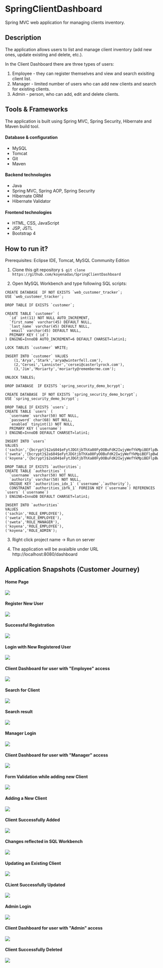 # SpringClientDashboard
Spring MVC web application for managing clients inventory.


## Description
The application allows users to list and manage client inventory (add new ones, update existing and delete, etc.).

In the Client Dashboard there are three types of users:

1. Employee - they can register themselves and view and search exisiting client list.
2. Manager - limited number of users who can add new clients and search for existing clients. 
3. Admin - person, who can add, edit and delete clients.

## Tools & Frameworks
The application is built using Spring MVC, Spring Security, Hibernate and Maven build tool.

#### Database & configuration

- MySQL
- Tomcat
- Git
- Maven

#### Backend technologies

- Java
- Spring MVC, Spring AOP, Spring Security
- Hibernate ORM
- Hibernate Validator

#### Frontend technologies

- HTML, CSS, JavaScript
- JSP, JSTL
- Bootstrap 4

## How to run it?
Prerequisites: Eclipse IDE, Tomcat, MySQL Community Edition

1. Clone this git repository
`$ git clone https://github.com/koyenadas/SpringClientDashboard`

2. Open MySQL Workbench and type following SQL scripts:
``` mysql 
CREATE DATABASE  IF NOT EXISTS `web_customer_tracker`;
USE `web_customer_tracker`;

DROP TABLE IF EXISTS `customer`;

CREATE TABLE `customer` (
  `id` int(11) NOT NULL AUTO_INCREMENT,
  `first_name` varchar(45) DEFAULT NULL,
  `last_name` varchar(45) DEFAULT NULL,
  `email` varchar(45) DEFAULT NULL,
  PRIMARY KEY (`id`)
) ENGINE=InnoDB AUTO_INCREMENT=6 DEFAULT CHARSET=latin1;

LOCK TABLES `customer` WRITE;

INSERT INTO `customer` VALUES 
	(1,'Arya','Stark','arya@winterfell.com'),
	(2,'Cersei','Lannister','cersei@casterlyrock.com'),
	(3,'Jim','Moriarty','moriarty@rememberme.com');

UNLOCK TABLES;
```

``` mysql 
DROP DATABASE  IF EXISTS `spring_security_demo_bcrypt`;

CREATE DATABASE  IF NOT EXISTS `spring_security_demo_bcrypt`;
USE `spring_security_demo_bcrypt`;

DROP TABLE IF EXISTS `users`;
CREATE TABLE `users` (
  `username` varchar(50) NOT NULL,
  `password` char(68) NOT NULL,
  `enabled` tinyint(1) NOT NULL,
  PRIMARY KEY (`username`)
) ENGINE=InnoDB DEFAULT CHARSET=latin1;

INSERT INTO `users` 
VALUES 
('sachin','{bcrypt}$2a$04$eFytJDGtjbThXa80FyOOBuFdK2IwjyWefYkMpiBEFlpBwDH.5PM0K',1),
('sweta','{bcrypt}$2a$04$eFytJDGtjbThXa80FyOOBuFdK2IwjyWefYkMpiBEFlpBwDH.5PM0K',1),
('koyena','{bcrypt}$2a$04$eFytJDGtjbThXa80FyOOBuFdK2IwjyWefYkMpiBEFlpBwDH.5PM0K',1);

DROP TABLE IF EXISTS `authorities`;
CREATE TABLE `authorities` (
  `username` varchar(50) NOT NULL,
  `authority` varchar(50) NOT NULL,
  UNIQUE KEY `authorities_idx_1` (`username`,`authority`),
  CONSTRAINT `authorities_ibfk_1` FOREIGN KEY (`username`) REFERENCES `users` (`username`)
) ENGINE=InnoDB DEFAULT CHARSET=latin1;

INSERT INTO `authorities` 
VALUES 
('sachin','ROLE_EMPLOYEE'),
('sweta','ROLE_EMPLOYEE'),
('sweta','ROLE_MANAGER'),
('koyena','ROLE_EMPLOYEE'),
('koyena','ROLE_ADMIN');

```

3. Right click project name -> Run on server

4. The application will be avaialble under URL http://localhost:8080/dashboard

## Application Snapshots (Customer Journey)

#### Home Page

![](https://github.com/koyenadas/SpringClientDashboard/blob/master/HomePage.png)

#### Register New User
![](https://github.com/koyenadas/SpringClientDashboard/blob/master/Register.png)

#### Successful Registration
![](https://github.com/koyenadas/SpringClientDashboard/blob/master/Successful%20Registration.png)

#### Login with New Registered User
![](https://github.com/koyenadas/SpringClientDashboard/blob/master/EmployeeLogin.png)

#### Client Dashboard for user with "Employee" access
![](https://github.com/koyenadas/SpringClientDashboard/blob/master/EmployeeUser.png)

#### Search for Client
![](https://github.com/koyenadas/SpringClientDashboard/blob/master/SearchJack.png)

#### Search result
![](https://github.com/koyenadas/SpringClientDashboard/blob/master/FindJack.png)

#### Manager Login
![](https://github.com/koyenadas/SpringClientDashboard/blob/master/ManagerLogin.png)

#### Client Dashboard for user with "Manager" access
![](https://github.com/koyenadas/SpringClientDashboard/blob/master/ManagerListing.png)

#### Form Validation while adding new Client
![](https://github.com/koyenadas/SpringClientDashboard/blob/master/FormValidation.png)

#### Adding a New Client
![](https://github.com/koyenadas/SpringClientDashboard/blob/master/AddUser.png)

#### Client Successfully Added
![](https://github.com/koyenadas/SpringClientDashboard/blob/master/UserAddded.png)

#### Changes reflected in SQL Workbench
![](https://github.com/koyenadas/SpringClientDashboard/blob/master/Workbench.png)

#### Updating an Existing Client
![](https://github.com/koyenadas/SpringClientDashboard/blob/master/ManagerUpdate.png)

#### CLient Successfully Updated
![](https://github.com/koyenadas/SpringClientDashboard/blob/master/UserUpdate.png)

#### Admin Login
![](https://github.com/koyenadas/SpringClientDashboard/blob/master/AdminLogin.png)

#### Client Dashboard for user with "Admin" access
![](https://github.com/koyenadas/SpringClientDashboard/blob/master/AdminListing.png)

#### Client Successfully Deleted
![](https://github.com/koyenadas/SpringClientDashboard/blob/master/DeletedClient.png)
